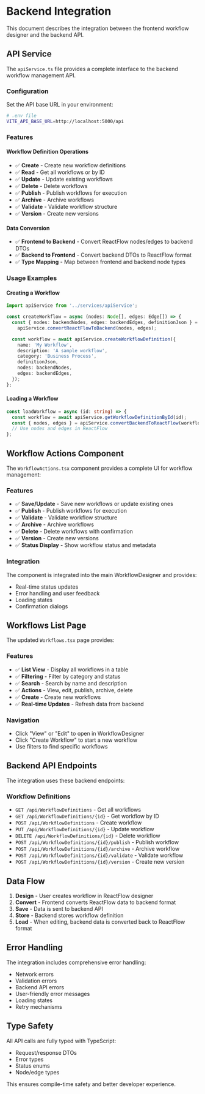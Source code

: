 # Backend Integration

This document describes the integration between the frontend workflow designer and the backend API.

## API Service

The `apiService.ts` file provides a complete interface to the backend workflow management API.

### Configuration

Set the API base URL in your environment:

```bash
# .env file
VITE_API_BASE_URL=http://localhost:5000/api
```

### Features

#### Workflow Definition Operations
- ✅ **Create** - Create new workflow definitions
- ✅ **Read** - Get all workflows or by ID
- ✅ **Update** - Update existing workflows
- ✅ **Delete** - Delete workflows
- ✅ **Publish** - Publish workflows for execution
- ✅ **Archive** - Archive workflows
- ✅ **Validate** - Validate workflow structure
- ✅ **Version** - Create new versions

#### Data Conversion
- ✅ **Frontend to Backend** - Convert ReactFlow nodes/edges to backend DTOs
- ✅ **Backend to Frontend** - Convert backend DTOs to ReactFlow format
- ✅ **Type Mapping** - Map between frontend and backend node types

### Usage Examples

#### Creating a Workflow
```typescript
import apiService from '../services/apiService';

const createWorkflow = async (nodes: Node[], edges: Edge[]) => {
  const { nodes: backendNodes, edges: backendEdges, definitionJson } = 
    apiService.convertReactFlowToBackend(nodes, edges);

  const workflow = await apiService.createWorkflowDefinition({
    name: 'My Workflow',
    description: 'A sample workflow',
    category: 'Business Process',
    definitionJson,
    nodes: backendNodes,
    edges: backendEdges,
  });
};
```

#### Loading a Workflow
```typescript
const loadWorkflow = async (id: string) => {
  const workflow = await apiService.getWorkflowDefinitionById(id);
  const { nodes, edges } = apiService.convertBackendToReactFlow(workflow);
  // Use nodes and edges in ReactFlow
};
```

## Workflow Actions Component

The `WorkflowActions.tsx` component provides a complete UI for workflow management:

### Features
- ✅ **Save/Update** - Save new workflows or update existing ones
- ✅ **Publish** - Publish workflows for execution
- ✅ **Validate** - Validate workflow structure
- ✅ **Archive** - Archive workflows
- ✅ **Delete** - Delete workflows with confirmation
- ✅ **Version** - Create new versions
- ✅ **Status Display** - Show workflow status and metadata

### Integration
The component is integrated into the main WorkflowDesigner and provides:
- Real-time status updates
- Error handling and user feedback
- Loading states
- Confirmation dialogs

## Workflows List Page

The updated `Workflows.tsx` page provides:

### Features
- ✅ **List View** - Display all workflows in a table
- ✅ **Filtering** - Filter by category and status
- ✅ **Search** - Search by name and description
- ✅ **Actions** - View, edit, publish, archive, delete
- ✅ **Create** - Create new workflows
- ✅ **Real-time Updates** - Refresh data from backend

### Navigation
- Click "View" or "Edit" to open in WorkflowDesigner
- Click "Create Workflow" to start a new workflow
- Use filters to find specific workflows

## Backend API Endpoints

The integration uses these backend endpoints:

### Workflow Definitions
- `GET /api/WorkflowDefinitions` - Get all workflows
- `GET /api/WorkflowDefinitions/{id}` - Get workflow by ID
- `POST /api/WorkflowDefinitions` - Create workflow
- `PUT /api/WorkflowDefinitions/{id}` - Update workflow
- `DELETE /api/WorkflowDefinitions/{id}` - Delete workflow
- `POST /api/WorkflowDefinitions/{id}/publish` - Publish workflow
- `POST /api/WorkflowDefinitions/{id}/archive` - Archive workflow
- `POST /api/WorkflowDefinitions/{id}/validate` - Validate workflow
- `POST /api/WorkflowDefinitions/{id}/version` - Create new version

## Data Flow

1. **Design** - User creates workflow in ReactFlow designer
2. **Convert** - Frontend converts ReactFlow data to backend format
3. **Save** - Data is sent to backend API
4. **Store** - Backend stores workflow definition
5. **Load** - When editing, backend data is converted back to ReactFlow format

## Error Handling

The integration includes comprehensive error handling:
- Network errors
- Validation errors
- Backend API errors
- User-friendly error messages
- Loading states
- Retry mechanisms

## Type Safety

All API calls are fully typed with TypeScript:
- Request/response DTOs
- Error types
- Status enums
- Node/edge types

This ensures compile-time safety and better developer experience.


